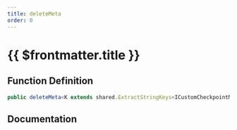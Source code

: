 ```yaml
---
title: deleteMeta
order: 0
---
```


# {{ $frontmatter.title }}

## Function Definition

```ts
public deleteMeta<K extends shared.ExtractStringKeys<ICustomCheckpointMeta>>(key: K): void;
```

## Documentation

<!--@include: ./parts/deleteMeta.md-->

